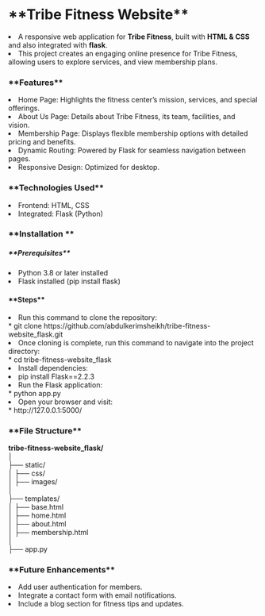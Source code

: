 <h1>**Tribe Fitness Website**</h1>
<li>A responsive web application for <b>Tribe Fitness</b>, built with <b>HTML & CSS</b> and also integrated with <b>flask</b>.</li>
<li>This project creates an engaging online presence for Tribe Fitness, allowing users to explore services, and view membership plans.</li>

<h3>**Features**</h3>
<li>Home Page: Highlights the fitness center’s mission, services, and special offerings.</li>  
<li>About Us Page: Details about Tribe Fitness, its team, facilities, and vision.</li>   
<li>Membership Page: Displays flexible membership options with detailed pricing and benefits.</li>   
<li>Dynamic Routing: Powered by Flask for seamless navigation between pages.</li>   
<li>Responsive Design: Optimized for desktop.</li>   

<h3>**Technologies Used**</h3>
<li>Frontend: HTML, CSS</li> 
<li>Integrated: Flask (Python)</li> 

<h3>**Installation **</h3>
<h5>**Prerequisites**</h5>
<li>Python 3.8 or later installed</li> 
<li>Flask installed (pip install flask)</li> 

<h4>**Steps**</h4>
<li>Run this command to clone the repository:</li> 
*  git clone https://github.com/abdulkerimsheikh/tribe-fitness-website_flask.git 
<li>Once cloning is complete, run this command to navigate into the project directory:</li> 
*  cd tribe-fitness-website_flask  
<li>Install dependencies:</li> 
<li>pip install Flask==2.2.3</li> 
<li>Run the Flask application:</li> 
*  python app.py  
<li>Open your browser and visit:</li> 
*  http://127.0.0.1:5000/

<h3>**File Structure**</h3>

**tribe-fitness-website_flask/**  
│  
├── static/  
│   ├── css/  
│   ├── images/  
│  
├── templates/  
│   ├── base.html  
│   ├── home.html  
│   ├── about.html  
│   ├── membership.html  
│  
├── app.py  
  
<h3>**Future Enhancements**</h3>
<li>Add user authentication for members.</li>
<li>Integrate a contact form with email notifications.</li>
<li>Include a blog section for fitness tips and updates.</li>
